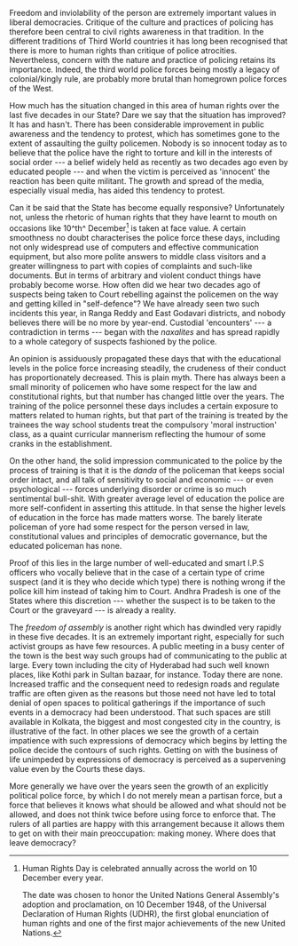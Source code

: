 Freedom and inviolability of the person are extremely important values in liberal democracies.
Critique of the culture and practices of policing has therefore been central to civil rights
awareness in that tradition. In the different traditions of Third World countries it has long been
recognised that there is more to human rights than critique of police atrocities. Nevertheless,
concern with the nature and practice of policing retains its importance. Indeed, the third world
police forces being mostly a legacy of colonial/kingly rule, are probably more brutal than homegrown
police forces of the West.

How much has the situation changed in this area of human rights over the last five decades in our
State? Dare we say that the situation has improved? It has and hasn't. There has been considerable
improvement in public awareness and the tendency to protest, which has sometimes gone to the extent
of assaulting the guilty policemen. Nobody is so innocent today as to believe that the police have
the right to torture and kill in the interests of social order --- a belief widely held as recently
as two decades ago even by educated people --- and when the victim is perceived as 'innocent' the
reaction has been quite militant. The growth and spread of the media, especially visual media, has
aided this tendency to protest.

Can it be said that the State has become equally responsive? Unfortunately not, unless the rhetoric
of human rights that they have learnt to mouth on occasions like 10^th^ December[^dec10] is taken at
face value. A certain smoothness no doubt characterises the police force these days, including not
only widespread use of computers and effective communication equipment, but also more polite answers
to middle class visitors and a greater willingness to part with copies of complaints and such-like
documents. But in terms of arbitrary and violent conduct things have probably become worse. How
often did we hear two decades ago of suspects being taken to Court rebelling against the policemen
on the way and getting killed in "self-defence"? We have already seen two such incidents this year,
in Ranga Reddy and East Godavari districts, and nobody believes there will be no more by year-end.
Custodial 'encounters' --- a contradiction in terms --- began with the _naxalites_ and has spread
rapidly to a whole category of suspects fashioned by the police.

[^dec10]: Human Rights Day is celebrated annually across the world on 10 December every year.
    
    The date was chosen to honor the United Nations General Assembly's adoption and proclamation, on 10 December 1948, of the Universal Declaration of Human Rights (UDHR), the first global enunciation of human rights and one of the first major achievements of the new United Nations.

An opinion is assiduously propagated these days that with the educational levels in the police force
increasing steadily, the crudeness of their conduct has proportionately decreased. This is plain
myth. There has always been a small minority of policemen who have some respect for the law and
constitutional rights, but that number has changed little over the years. The training of the police
personnel these days includes a certain exposure to matters related to human rights, but that part
of the training is treated by the trainees the way school students treat the compulsory
'moral instruction' class, as a quaint curricular mannerism reflecting the humour of some cranks in
the establishment.

On the other hand, the solid impression communicated to the police by the process of training is
that it is the _danda_ of the policeman that keeps social order intact, and all talk of sensitivity
to social and economic --- or even psychological --- forces underlying disorder or crime is so much
sentimental bull-shit. With greater average level of education the police are more self-confident in
asserting this attitude. In that sense the higher levels of education in the force has made matters
worse. The barely literate policeman of yore had some respect for the person versed in law,
constitutional values and principles of democratic governance, but the educated policeman has none.

Proof of this lies in the large number of well-educated and smart I.P.S officers who vocally believe
that in the case of a certain type of crime suspect (and it is they who decide which type)
there is nothing wrong if the police kill him instead of taking him to Court. Andhra Pradesh is one
of the States where this discretion --- whether the suspect is to be taken to the Court or the
graveyard --- is already a reality.

The _freedom of assembly_ is another right which has dwindled very rapidly in these five decades. It
is an extremely important right, especially for such activist groups as have few resources. A public
meeting in a busy center of the town is the best way such groups had of communicating to the public
at large. Every town including the city of Hyderabad had such well known places, like Kothi park in
Sultan bazaar, for instance. Today there are none. Increased traffic and the consequent need to
redesign roads and regulate traffic are often given as the reasons but those need not have led to
total denial of open spaces to political gatherings if the importance of such events in a democracy
had been understood. That such spaces are still available in Kolkata, the biggest and most congested
city in the country, is illustrative of the fact. In other places we see the growth of a certain
impatience with such expressions of democracy which begins by letting the police decide the contours
of such rights. Getting on with the business of life unimpeded by expressions of democracy is
perceived as a supervening value even by the Courts these days.

More generally we have over the years seen the growth of an explicitly political police force, by
which I do not merely mean a partisan force, but a force that believes it knows what should be
allowed and what should not be allowed, and does not think twice before using force to enforce that.
The rulers of all parties are happy with this arrangement because it allows them to get on with
their main preoccupation: making money. Where does that leave democracy?
